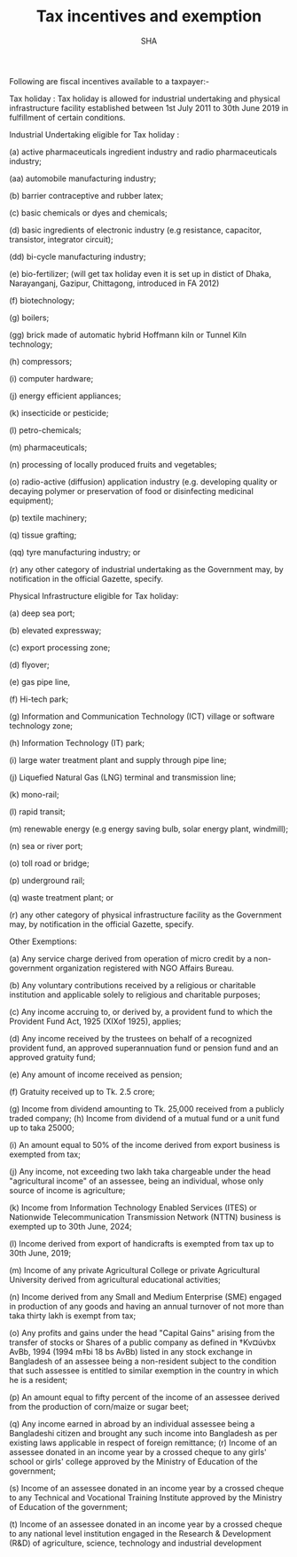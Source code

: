 ﻿---
layout: post
title:  "Tax incentives and exemption"
author: SHA
categories: [ company-law, income-tax ]
image: "/assets/images/40.jpg"
---

Following are fiscal incentives available to a taxpayer:-

Tax holiday : Tax holiday is allowed for industrial undertaking and physical infrastructure facility established between 1st July 2011 to 30th June 2019 in fulfillment of certain  conditions.

Industrial Undertaking eligible for Tax holiday : 

(a)  active pharmaceuticals ingredient industry and radio pharmaceuticals industry;
 
(aa) automobile manufacturing industry;

(b)  barrier contraceptive and rubber latex;

(c)  basic chemicals or dyes and chemicals;

(d)  basic ingredients of electronic industry (e.g resistance, capacitor, transistor, integrator circuit);

(dd) bi-cycle manufacturing industry;

(e)  bio-fertilizer; (will get tax holiday even it is set up in distict of Dhaka, Narayanganj, Gazipur, Chittagong, introduced in FA 2012)

(f)  biotechnology; 

(g)  boilers;

(gg) brick made of automatic hybrid Hoffmann kiln or Tunnel Kiln technology; 

(h)  compressors;

(i)  computer hardware;

(j)  energy efficient appliances;
 
(k)  insecticide or pesticide;

(l)  petro-chemicals; 

(m)  pharmaceuticals;

(n)  processing of locally produced fruits and vegetables;

(o)  radio-active (diffusion) application industry (e.g. developing quality or decaying polymer  or  preservation  of  food  or  disinfecting  medicinal equipment);

(p)  textile machinery; 

(q)  tissue grafting;

(qq) tyre manufacturing industry; or

(r)  any other category of industrial undertaking as the Government may, by notification in the official Gazette, specify.

Physical Infrastructure eligible for Tax holiday: 

(a)  deep sea port;

(b)  elevated expressway;

(c)  export processing zone; 

(d)  flyover;

(e)  gas pipe line, 

(f)  Hi-tech park;

(g)	 Information and Communication Technology (ICT) village or software technology zone;

(h)  Information Technology (IT) park;

(i)  large water treatment plant and supply through pipe line;

(j)  Liquefied Natural Gas (LNG) terminal and transmission line; 

(k)  mono-rail;

(l)  rapid transit;

(m)  renewable energy (e.g energy saving bulb, solar energy plant, windmill); 

(n)  sea or river port;

(o)  toll road or bridge;

(p)  underground rail;

(q)  waste treatment plant; or

(r)  any other category of physical infrastructure facility as the Government may, by notification in the official Gazette, specify.

Other Exemptions:

(a)  Any service charge derived from operation of micro credit by a non-government organization registered with NGO Affairs Bureau.

(b)  Any voluntary contributions received by a religious or charitable institution and applicable solely to religious and charitable purposes;

(c)  Any income accruing to, or derived by, a provident fund to which the Provident Fund Act, 1925 (XIXof 1925), applies;

(d)  Any  income  received  by  the  trustees  on  behalf  of  a  recognized  provident  fund,  an  approved superannuation fund or pension fund and an approved gratuity fund;

(e)  Any amount of income received as pension;

(f)  Gratuity received up to Tk. 2.5 crore;

(g)  Income from dividend amounting to Tk. 25,000 received from a publicly traded company; (h) Income from dividend of a mutual fund or a unit fund up to taka 25000;

(i)  An amount equal to 50% of the income derived from export business is exempted from tax;

(j)  Any income, not exceeding two lakh taka chargeable under the head "agricultural income" of an assessee, being an individual, whose only source of income is agriculture;

(k)  Income from Information Technology Enabled Services (ITES) or Nationwide Telecommunication Transmission Network (NTTN) business is exempted up to 30th June, 2024;

(l)  Income derived from export of handicrafts is exempted from tax up to 30th June, 2019;

(m)  Income of any private Agricultural College or private Agricultural University derived from agricultural educational activities;

(n)  Income derived from any Small and Medium Enterprise (SME) engaged in production of any goods and having an annual turnover of not more than taka thirty lakh is exempt from tax;

(o)  Any profits and gains under the head "Capital Gains" arising from the transfer of stocks or Shares of a public company as defined in †Kv¤úvbx AvBb, 1994 (1994 m‡bi 18 bs AvBb) listed in any stock exchange in Bangladesh of an assessee being a non-resident subject to the condition that such assessee is entitled to similar exemption in the country in which he is a resident;

(p)  An  amount  equal  to  fifty percent  of  the  income  of  an  assessee  derived  from the  production  of corn/maize or sugar beet;

(q)  Any income earned in abroad by an individual assessee being a Bangladeshi citizen and brought any such income into Bangladesh as per existing laws applicable in respect of foreign remittance; (r)  Income of an assessee donated in an income year by a crossed cheque to any girls' school or girls' college approved by the Ministry of Education of the government;

(s)  Income of an assessee donated in an income year by a crossed cheque to any Technical and Vocational Training Institute approved by the Ministry of Education of the government;

(t)  Income of an assessee donated in an income year by a crossed cheque to any national level institution engaged in the Research & Development (R&D) of agriculture, science, technology and industrial development


